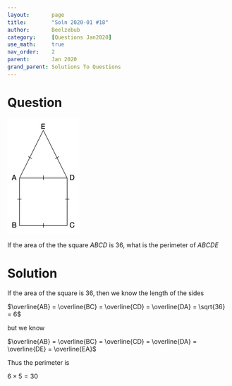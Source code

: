 ```yaml
---
layout:       page
title:        "Soln 2020-01 #18"
author:       Beelzebub
category:     [Questions Jan2020]
use_math:     true
nav_order:    2
parent:       Jan 2020
grand_parent: Solutions To Questions
---
```


# Question

![](/img/jan2020/box1.png)

If the area of the the square $ABCD$ is $36$, what is the perimeter of $ABCDE$

# Solution

If the area of the square is $36$, then we know the length of the sides 

$\overline{AB} = \overline{BC} = \overline{CD} = \overline{DA} = \sqrt{36} = 6$

but we know 

$\overline{AB} = \overline{BC} = \overline{CD} = \overline{DA} = \overline{DE} = \overline{EA}$

Thus the perimeter is 

$6 \times 5 = 30$

